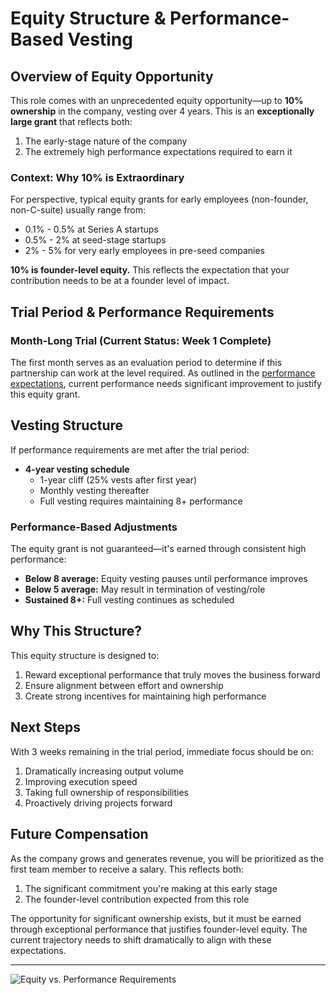# **Equity Structure & Performance-Based Vesting**

## **Overview of Equity Opportunity**

This role comes with an unprecedented equity opportunity—up to **10% ownership** in the company, vesting over 4 years. This is an **exceptionally large grant** that reflects both:
1. The early-stage nature of the company
2. The extremely high performance expectations required to earn it

### **Context: Why 10% is Extraordinary**

For perspective, typical equity grants for early employees (non-founder, non-C-suite) usually range from:
- 0.1% - 0.5% at Series A startups
- 0.5% - 2% at seed-stage startups
- 2% - 5% for very early employees in pre-seed companies

**10% is founder-level equity.** This reflects the expectation that your contribution needs to be at a founder level of impact.

## **Trial Period & Performance Requirements**

### **Month-Long Trial (Current Status: Week 1 Complete)**

The first month serves as an evaluation period to determine if this partnership can work at the level required. As outlined in the [performance expectations](../eval), current performance needs significant improvement to justify this equity grant.

## **Vesting Structure**

If performance requirements are met after the trial period:

- **4-year vesting schedule**
  - 1-year cliff (25% vests after first year)
  - Monthly vesting thereafter
  - Full vesting requires maintaining 8+ performance

### **Performance-Based Adjustments**

The equity grant is not guaranteed—it's earned through consistent high performance:

- **Below 8 average:** Equity vesting pauses until performance improves
- **Below 5 average:** May result in termination of vesting/role
- **Sustained 8+:** Full vesting continues as scheduled

## **Why This Structure?**

This equity structure is designed to:
1. Reward exceptional performance that truly moves the business forward
2. Ensure alignment between effort and ownership
3. Create strong incentives for maintaining high performance

## **Next Steps**

With 3 weeks remaining in the trial period, immediate focus should be on:
1. Dramatically increasing output volume
2. Improving execution speed
3. Taking full ownership of responsibilities
4. Proactively driving projects forward

## **Future Compensation**

As the company grows and generates revenue, you will be prioritized as the first team member to receive a salary. This reflects both:
1. The significant commitment you're making at this early stage
2. The founder-level contribution expected from this role

The opportunity for significant ownership exists, but it must be earned through exceptional performance that justifies founder-level equity. The current trajectory needs to shift dramatically to align with these expectations.

---

![Equity vs. Performance Requirements](equity.png)
